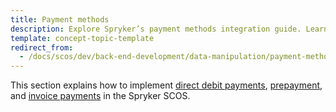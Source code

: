```yaml
---
title: Payment methods
description: Explore Spryker’s payment methods integration guide. Learn to implement, customize, and manage diverse payment options for seamless ecommerce operations.
template: concept-topic-template
redirect_from:
  - /docs/scos/dev/back-end-development/data-manipulation/payment-methods/payment-methods.html
---
```


This section explains how to implement [direct debit payments](/docs/dg/dev/backend-development/data-manipulation/payment-methods/direct-debit-example-implementation/direct-debit-payment.html), [prepayment](/docs/dg/dev/backend-development/data-manipulation/payment-methods/prepayment/implement-prepayment.html), and [invoice payments](/docs/dg/dev/backend-development/data-manipulation/payment-methods/invoice/implement-invoice-payment.html) in the Spryker SCOS.
